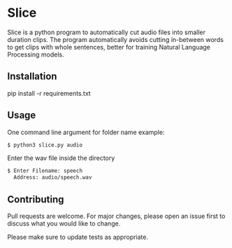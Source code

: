 # Slice

Slice is a python program to automatically cut audio files into smaller duration clips.
The program automatically avoids cutting in-between words to get clips with whole sentences, better for training Natural Language Processing models.

## Installation

pip install -r requirements.txt
## Usage
One command line argument for folder name
example:
```bash
$ python3 slice.py audio
```
Enter the wav file inside the directory
```bash
$ Enter Filename: speech
  Address: audio/speech.wav
```

## Contributing
Pull requests are welcome. For major changes, please open an issue first to discuss what you would like to change.

Please make sure to update tests as appropriate.
